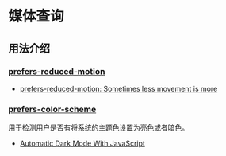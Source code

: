 # 媒体查询

## 用法介绍

### [prefers-reduced-motion](https://developer.mozilla.org/zh-CN/docs/Web/CSS/@media/prefers-reduced-motion)

- [prefers-reduced-motion: Sometimes less movement is more](https://web.dev/prefers-reduced-motion/)

### [prefers-color-scheme](https://developer.mozilla.org/zh-CN/docs/Web/CSS/@media/prefers-color-scheme)

用于检测用户是否有将系统的主题色设置为亮色或者暗色。

- [Automatic Dark Mode With JavaScript](https://medium.com/pragmatic-programmers/automatic-dark-mode-with-javascript-8b8b717699ca)
